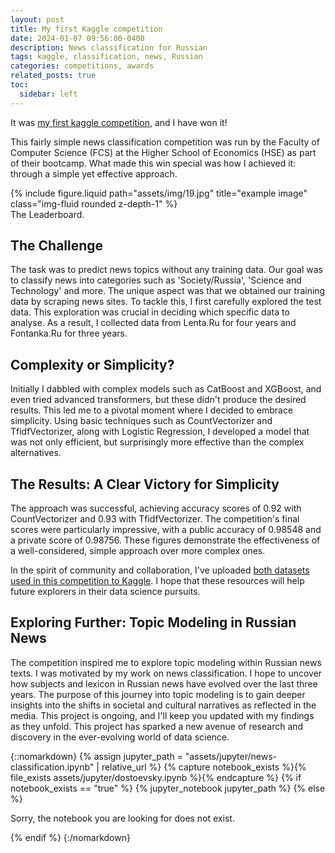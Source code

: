 ```yaml
---
layout: post
title: My first Kaggle competition
date: 2024-01-07 09:56:00-0400
description: News classification for Russian 
tags: kaggle, classification, news, Russian
categories: competitions, awards
related_posts: true
toc:
  sidebar: left
---
```


It was <a href="https://www.kaggle.com/competitions/news-scraping-competition/overview">my first kaggle competition</a>, and I have won it!

This fairly simple news classification competition was run by the Faculty of Computer Science (FCS) at the Higher School of Economics (HSE) as part of their bootcamp. What made this win special was how I achieved it: through a simple yet effective approach.

<div class="row">
    <div class="col-sm mt-3 mt-md-0">
        {% include figure.liquid path="assets/img/19.jpg" title="example image" class="img-fluid rounded z-depth-1" %}
    </div>
</div>
<div class="caption">
    The Leaderboard.
</div>

## The Challenge
The task was to predict news topics without any training data. Our goal was to classify news into categories such as 'Society/Russia', 'Science and Technology' and more. The unique aspect was that we obtained our training data by scraping news sites. To tackle this, I first carefully explored the test data. This exploration was crucial in deciding which specific data to analyse. As a result, I collected data from Lenta.Ru for four years and Fontanka.Ru for three years.

## Complexity or Simplicity?
Initially I dabbled with complex models such as CatBoost and XGBoost, and even tried advanced transformers, but these didn't produce the desired results. This led me to a pivotal moment where I decided to embrace simplicity. Using basic techniques such as CountVectorizer and TfidfVectorizer, along with Logistic Regression, I developed a model that was not only efficient, but surprisingly more effective than the complex alternatives.

## The Results: A Clear Victory for Simplicity

The approach was successful, achieving accuracy scores of 0.92 with CountVectorizer and 0.93 with TfidfVectorizer. The competition's final scores were particularly impressive, with a public accuracy of 0.98548 and a private score of 0.98756. These figures demonstrate the effectiveness of a well-considered, simple approach over more complex ones.

In the spirit of community and collaboration, I've uploaded <a href="https://www.kaggle.com/marialevchenko/datasets">both datasets used in this competition to Kaggle</a>. I hope that these resources will help future explorers in their data science pursuits. 

## Exploring Further: Topic Modeling in Russian News

The competition inspired me to explore topic modeling within Russian news texts. I was motivated by my work on news classification. I hope to uncover how subjects and lexicon in Russian news have evolved over the last three years. The purpose of this journey into topic modeling is to gain deeper insights into the shifts in societal and cultural narratives as reflected in the media. This project is ongoing, and I'll keep you updated with my findings as they unfold. This project has sparked a new avenue of research and discovery in the ever-evolving world of data science.

{::nomarkdown}
{% assign jupyter_path = "assets/jupyter/news-classification.ipynb" | relative_url %}
{% capture notebook_exists %}{% file_exists assets/jupyter/dostoevsky.ipynb %}{% endcapture %}
{% if notebook_exists == "true" %}
{% jupyter_notebook jupyter_path %}
{% else %}

<p>Sorry, the notebook you are looking for does not exist.</p>
{% endif %}
{:/nomarkdown}